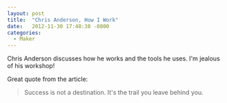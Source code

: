 ```yaml
---
layout: post
title:  "Chris Anderson, How I Work"
date:   2012-11-30 17:48:38 -0800
categories:
  - Maker
---
```


Chris Anderson discusses how he works and the tools he uses. I'm jealous of his workshop! 

 Great quote from the article: 

 > Success is not a destination. It's the trail you leave behind you.

